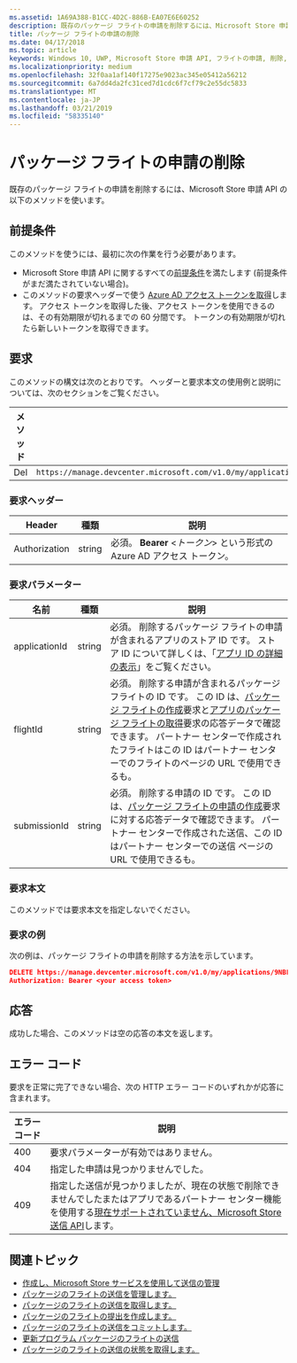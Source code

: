 ```yaml
---
ms.assetid: 1A69A388-B1CC-4D2C-886B-EA07E6E60252
description: 既存のパッケージ フライトの申請を削除するには、Microsoft Store 申請 API の以下のメソッドを使います。
title: パッケージ フライトの申請の削除
ms.date: 04/17/2018
ms.topic: article
keywords: Windows 10, UWP, Microsoft Store 申請 API, フライトの申請, 削除, パッケージ フライト
ms.localizationpriority: medium
ms.openlocfilehash: 32f0aa1af140f17275e9023ac345e05412a56212
ms.sourcegitcommit: 6a7dd4da2fc31ced7d1cdc6f7cf79c2e55dc5833
ms.translationtype: MT
ms.contentlocale: ja-JP
ms.lasthandoff: 03/21/2019
ms.locfileid: "58335140"
---
```

# <a name="delete-a-package-flight-submission"></a>パッケージ フライトの申請の削除

既存のパッケージ フライトの申請を削除するには、Microsoft Store 申請 API の以下のメソッドを使います。

## <a name="prerequisites"></a>前提条件

このメソッドを使うには、最初に次の作業を行う必要があります。

* Microsoft Store 申請 API に関するすべての[前提条件](create-and-manage-submissions-using-windows-store-services.md#prerequisites)を満たします (前提条件がまだ満たされていない場合)。
* このメソッドの要求ヘッダーで使う [Azure AD アクセス トークンを取得](create-and-manage-submissions-using-windows-store-services.md#obtain-an-azure-ad-access-token)します。 アクセス トークンを取得した後、アクセス トークンを使用できるのは、その有効期限が切れるまでの 60 分間です。 トークンの有効期限が切れたら新しいトークンを取得できます。

## <a name="request"></a>要求

このメソッドの構文は次のとおりです。 ヘッダーと要求本文の使用例と説明については、次のセクションをご覧ください。

| メソッド | 要求 URI                                                      |
|--------|------------------------------------------------------------------|
| Del    | `https://manage.devcenter.microsoft.com/v1.0/my/applications/{applicationid}/flights/{flightId}/submissions/{submissionId}` |


### <a name="request-header"></a>要求ヘッダー

| Header        | 種類   | 説明                                                                 |
|---------------|--------|-----------------------------------------------------------------------------|
| Authorization | string | 必須。 **Bearer** &lt;*トークン*&gt; という形式の Azure AD アクセス トークン。 |


### <a name="request-parameters"></a>要求パラメーター

| 名前        | 種類   | 説明                                                                 |
|---------------|--------|-----------------------------------------------------------------------------|
| applicationId | string | 必須。 削除するパッケージ フライトの申請が含まれるアプリのストア ID です。 ストア ID について詳しくは、「[アプリ ID の詳細の表示](https://msdn.microsoft.com/windows/uwp/publish/view-app-identity-details)」をご覧ください。  |
| flightId | string | 必須。 削除する申請が含まれるパッケージ フライトの ID です。 この ID は、[パッケージ フライトの作成](create-a-flight.md)要求と[アプリのパッケージ フライトの取得](get-flights-for-an-app.md)要求の応答データで確認できます。 パートナー センターで作成されたフライトはこの ID はパートナー センターでのフライトのページの URL で使用できるも。  |
| submissionId | string | 必須。 削除する申請の ID です。 この ID は、[パッケージ フライトの申請の作成](create-a-flight-submission.md)要求に対する応答データで確認できます。 パートナー センターで作成された送信、この ID はパートナー センターでの送信 ページの URL で使用できるも。  |


### <a name="request-body"></a>要求本文

このメソッドでは要求本文を指定しないでください。


### <a name="request-example"></a>要求の例

次の例は、パッケージ フライトの申請を削除する方法を示しています。

```json
DELETE https://manage.devcenter.microsoft.com/v1.0/my/applications/9NBLGGH4R315/flights/43e448df-97c9-4a43-a0bc-2a445e736bcd/submissions/1152921504621243649 HTTP/1.1
Authorization: Bearer <your access token>
```

## <a name="response"></a>応答

成功した場合、このメソッドは空の応答の本文を返します。

## <a name="error-codes"></a>エラー コード

要求を正常に完了できない場合、次の HTTP エラー コードのいずれかが応答に含まれます。

| エラー コード |  説明   |
|--------|------------------|
| 400  | 要求パラメーターが有効ではありません。 |
| 404  | 指定した申請は見つかりませんでした。 |
| 409  | 指定した送信が見つかりましたが、現在の状態で削除できませんでしたまたはアプリであるパートナー センター機能を使用する[現在サポートされていません、Microsoft Store 送信 API](create-and-manage-submissions-using-windows-store-services.md#not_supported)します。 |


## <a name="related-topics"></a>関連トピック

* [作成し、Microsoft Store サービスを使用して送信の管理](create-and-manage-submissions-using-windows-store-services.md)
* [パッケージのフライトの送信を管理します。](manage-flight-submissions.md)
* [パッケージのフライトの送信を取得します。](get-a-flight-submission.md)
* [パッケージのフライトの提出を作成します。](create-a-flight-submission.md)
* [パッケージのフライトの送信をコミットします。](commit-a-flight-submission.md)
* [更新プログラム パッケージのフライトの送信](update-a-flight-submission.md)
* [パッケージのフライトの送信の状態を取得します。](get-status-for-a-flight-submission.md)
